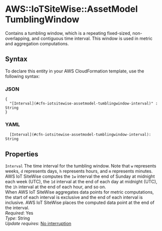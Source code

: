 # AWS::IoTSiteWise::AssetModel TumblingWindow<a name="aws-properties-iotsitewise-assetmodel-tumblingwindow"></a>

Contains a tumbling window, which is a repeating fixed\-sized, non\-overlapping, and contiguous time interval\. This window is used in metric and aggregation computations\.

## Syntax<a name="aws-properties-iotsitewise-assetmodel-tumblingwindow-syntax"></a>

To declare this entity in your AWS CloudFormation template, use the following syntax:

### JSON<a name="aws-properties-iotsitewise-assetmodel-tumblingwindow-syntax.json"></a>

```
{
  "[Interval](#cfn-iotsitewise-assetmodel-tumblingwindow-interval)" : String
}
```

### YAML<a name="aws-properties-iotsitewise-assetmodel-tumblingwindow-syntax.yaml"></a>

```
  [Interval](#cfn-iotsitewise-assetmodel-tumblingwindow-interval): String
```

## Properties<a name="aws-properties-iotsitewise-assetmodel-tumblingwindow-properties"></a>

`Interval`  <a name="cfn-iotsitewise-assetmodel-tumblingwindow-interval"></a>
The time interval for the tumbling window\. Note that `w` represents weeks, `d` represents days, `h` represents hours, and `m` represents minutes\. AWS IoT SiteWise computes the `1w` interval the end of Sunday at midnight each week \(UTC\), the `1d` interval at the end of each day at midnight \(UTC\), the `1h` interval at the end of each hour, and so on\.   
When AWS IoT SiteWise aggregates data points for metric computations, the start of each interval is exclusive and the end of each interval is inclusive\. AWS IoT SiteWise places the computed data point at the end of the interval\.  
*Required*: Yes  
*Type*: String  
*Update requires*: [No interruption](https://docs.aws.amazon.com/AWSCloudFormation/latest/UserGuide/using-cfn-updating-stacks-update-behaviors.html#update-no-interrupt)